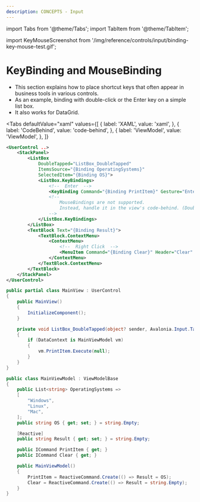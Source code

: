 ```yaml
---
description: CONCEPTS - Input
---
```


import Tabs from '@theme/Tabs';
import TabItem from '@theme/TabItem';

import KeyMouseScreenshot from '/img/reference/controls/input/binding-key-mouse-test.gif';

# KeyBinding and MouseBinding 
- This section explains how to place shortcut keys that often appear in business tools in various controls.
- As an example, binding with double-click or the Enter key on a simple list box.
- It also works for DataGrid.

<Tabs
  defaultValue="xaml"
  values={[
      { label: 'XAML', value: 'xaml', },
      { label: 'CodeBehind', value: 'code-behind', },
      { label: 'ViewModel', value: 'ViewModel', },
  ]}
>
<TabItem value="xaml">

```xml
<UserControl ..>
    <StackPanel>
        <ListBox
            DoubleTapped="ListBox_DoubleTapped"
            ItemsSource="{Binding OperatingSystems}"
            SelectedItem="{Binding OS}">
            <ListBox.KeyBindings>
                <!--  Enter  -->
                <KeyBinding Command="{Binding PrintItem}" Gesture="Enter" />
                <!--
                    MouseBindings are not supported.
                    Instead, handle it in the view's code-behind. (DoubleTapped event)
                -->
            </ListBox.KeyBindings>
        </ListBox>
        <TextBlock Text="{Binding Result}">
            <TextBlock.ContextMenu>
                <ContextMenu>
                    <!--  Right Click  -->
                    <MenuItem Command="{Binding Clear}" Header="Clear" />
                </ContextMenu>
            </TextBlock.ContextMenu>
        </TextBlock>
    </StackPanel>
</UserControl>
```

</TabItem>
<TabItem value="code-behind">

```cs
public partial class MainView : UserControl
{
    public MainView()
    {
        InitializeComponent();
    }

    private void ListBox_DoubleTapped(object? sender, Avalonia.Input.TappedEventArgs e)
    {
        if (DataContext is MainViewModel vm)
        {
            vm.PrintItem.Execute(null);
        }
    }
}
```
</TabItem>  

<TabItem value="ViewModel">

```cs
public class MainViewModel : ViewModelBase
{
    public List<string> OperatingSystems =>
    [
        "Windows",
        "Linux",
        "Mac",
    ];
    public string OS { get; set; } = string.Empty;

    [Reactive]
    public string Result { get; set; } = string.Empty;

    public ICommand PrintItem { get; }
    public ICommand Clear { get; }

    public MainViewModel()
    {
        PrintItem = ReactiveCommand.Create(() => Result = OS);
        Clear = ReactiveCommand.Create(() => Result = string.Empty);
    }
}
```
</TabItem>  
</Tabs>

<img src={KeyMouseScreenshot} alt="" />